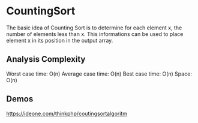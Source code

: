 # CountingSort

The basic idea of Counting Sort is to determine for each element x, the number of elements less than x. This informations can be used to place element x in
its position in the output array.

## Analysis Complexity

   Worst   case time: O(n)
   Average case time: O(n)
      Best case time: O(n)
      Space:          O(n)

## Demos

   https://ideone.com/thinkphp/coutingsortalgoritm
